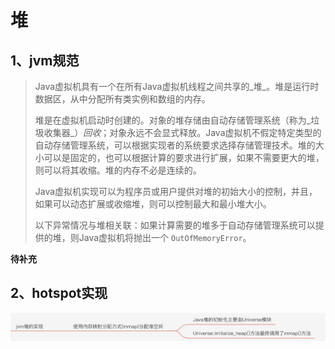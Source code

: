 # 堆

## 1、jvm规范

> Java虚拟机具有一个在所有Java虚拟机线程之间共享的_堆_。堆是运行时数据区，从中分配所有类实例和数组的内存。
>
> 堆是在虚拟机启动时创建的。对象的堆存储由自动存储管理系统（称为_垃圾收集器_）_回收_；对象永远不会显式释放。Java虚拟机不假定特定类型的自动存储管理系统，可以根据实现者的系统要求选择存储管理技术。堆的大小可以是固定的，也可以根据计算的要求进行扩展，如果不需要更大的堆，则可以将其收缩。堆的内存不必是连续的。
>
> Java虚拟机实现可以为程序员或用户提供对堆的初始大小的控制，并且，如果可以动态扩展或收缩堆，则可以控制最大和最小堆大小。
>
> 以下异常情况与堆相关联：如果计算需要的堆多于自动存储管理系统可以提供的堆，则Java虚拟机将抛出一个 `OutOfMemoryError`。

**待补充**

## 2、hotspot实现

![](../../../.gitbook/assets/image%20%2820%29.png)

